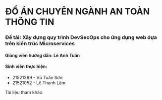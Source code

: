 # ĐỒ ÁN CHUYÊN NGÀNH AN TOÀN THÔNG TIN
### Đề tài: Xây dựng quy trình DevSecOps cho ứng dụng web dựa trên kiến trúc Microservices
#### Giảng viên hướng dẫn: Lê Anh Tuấn
#### Sinh viên thực hiện: 
- 21521389 - Vũ Tuấn Sơn
- 21521052 - Lê Thanh Lâm

Tài liệu tham khảo: